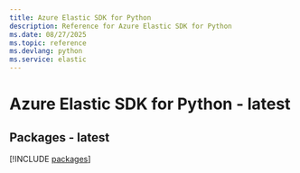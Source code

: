 ```yaml
---
title: Azure Elastic SDK for Python
description: Reference for Azure Elastic SDK for Python
ms.date: 08/27/2025
ms.topic: reference
ms.devlang: python
ms.service: elastic
---
```

# Azure Elastic SDK for Python - latest
## Packages - latest
[!INCLUDE [packages](elastic-index.md)]
